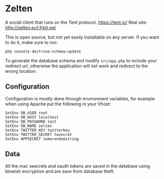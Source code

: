 # Zelten

A social client that runs on the Tent protocol. https://tent.io/
Real site: http://zelten.eu1.frbit.net

This is open source, but not yet easily installable on any
server.  If you want to do it, make sure to run:

    php console doctrine:schema:update

To generate the database schema and modify ``src/app.php`` to
include your redirect url, otherwise the application will not
work and redirect to the wrong location.

## Configuration

Configuration is mostly done through environment variables,
for example when using Apache put the following in your Vhost:

    SetEnv DB_USER root
    SetEnv DB_HOST localhost
    SetEnv DB_PASSWORD test
    SetEnv DB_NAME zelten
    SetEnv TWITTER_KEY twitterkey
    SetEnv TWITTER_SECRET twsecret
    SetEnv APPSECRET somerandomstring

## Data

All the mac seecrets and oauth tokens are saved in the database using
blowish encryption and are save from database theft.


